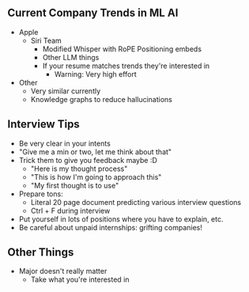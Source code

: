 ## Current Company Trends in ML AI
- Apple
	- Siri Team
		- Modified Whisper with RoPE Positioning embeds
		- Other LLM things
		- If your resume matches trends they're interested in
			- Warning: Very high effort
- Other
	- Very similar currently
	- Knowledge graphs to reduce hallucinations
## Interview Tips
- Be very clear in your intents
- "Give me a min or two, let me think about that"
- Trick them to give you feedback maybe :D
	- "Here is my thought process"
	- "This is how I'm going to approach this"
	- "My first thought is to use"
- Prepare tons: 
	- Literal 20 page document predicting various interview questions
	- Ctrl + F during interview
- Put yourself in lots of positions where you have to explain, etc.
- Be careful about unpaid internships: grifting companies!
## Other Things
- Major doesn't really matter
	- Take what you're interested in 